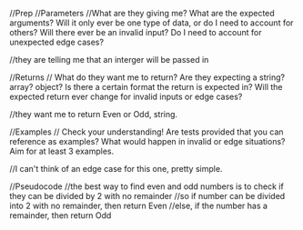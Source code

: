 //Prep
//Parameters
//What are they giving me? What are the expected arguments? Will it only ever be one type of data, or do I need to account for others? Will there ever be an invalid input? Do I need to account for unexpected edge cases?

//they are telling me that an interger will be passed in

//Returns
// What do they want me to return? Are they expecting a string? array? object? Is there a certain format the return is expected in? Will the expected return ever change for invalid inputs or edge cases?

//they want me to return Even or Odd, string.

//Examples
// Check your understanding! Are tests provided that you can reference as examples? What would happen in invalid or edge situations? Aim for at least 3 examples.

//I can't think of an edge case for this one, pretty simple.

//Pseudocode
//the best way to find even and odd numbers is to check if they can be divided by 2 with no remainder
//so if number can be divided into 2 with no remainder, then return Even
//else, if the number has a remainder, then return Odd

